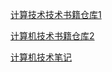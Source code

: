 [计算技术技术书籍仓库1](https://github.com/hxq191830060/Books)

[计算机技术书籍仓库2](https://github.com/hxq191830060/Books2)

[计算机技术笔记](https://github.com/hxq191830060/Notes)

